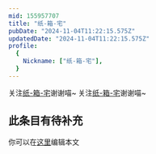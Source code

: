 ```yaml
---
mid: 155957707
title: "纸-箱-宅"
pubDate: "2024-11-04T11:22:15.575Z"
updatedDate: "2024-11-04T11:22:15.575Z"
profile:
  {
    Nickname: ["纸-箱-宅"],
  }
---
```


关注[纸-箱-宅](https://space.bilibili.com/155957707)谢谢喵~ 关注[纸-箱-宅](https://space.bilibili.com/155957707)谢谢喵~

## 此条目有待补充
你可以在[这里](https://github.com/Yuhanawa/VTuber.ICU/edit/master/src/content/v/纸-箱-宅/index.md)编辑本文
